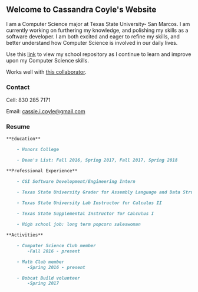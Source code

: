 ## Welcome to Cassandra Coyle's Website

I am a Computer Science major at Texas State University- San Marcos. I am currently working on furthering my knowledge, and polishing my skills as a software developer. I am both excited and eager to refine my skills, and better understand how Computer Science is involved in our daily lives. 

Use this [link](https://github.com/cicoyle/txstatecs) to view my school repository as I continue to learn and improve upon my Computer Science skills. 

Works well with [this collaborator](http://www.samcoyle.me).

### Contact

Cell: 830 285 7171

Email: cassie.i.coyle@gmail.com

### Resume

```markdown
**Education**

	- Honors College

	- Dean's List: Fall 2016, Spring 2017, Fall 2017, Spring 2018

**Professional Experience**

	- CGI Software Development/Engineering Intern

	- Texas State University Grader for Assembly Language and Data Structures

	- Texas State University Lab Instructor for Calculus II

	- Texas State Supplemental Instructor for Calculus I
	
	- High school job: long term popcorn saleswoman

**Activities**

	- Computer Science Club member
		-Fall 2016 - present

	- Math Club member
		-Spring 2016 - present

	- Bobcat Build volunteer
		-Spring 2017


```
